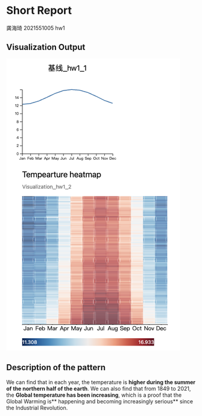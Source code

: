 # Short Report
龚海琦 2021551005 hw1
## Visualization Output
![image.png](hw1_output.png)

## Description of the pattern
We can find that in each year, the temperature is **higher during the summer of the northern half of the earth**. We can also find that from 1849 to 2021, the **Global temperature has been increasing**, which is a proof that the Global Warming is** happening and becoming increasingly serious** since the Industrial Revolution.